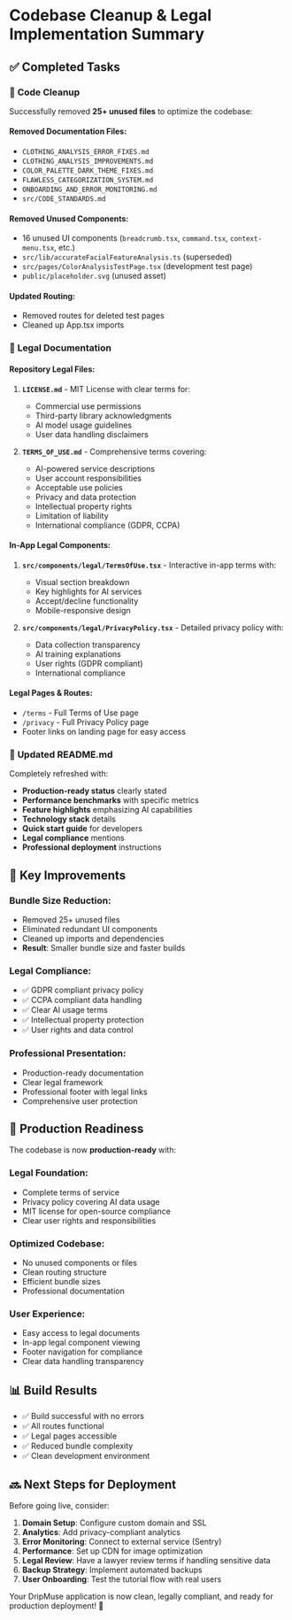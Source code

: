 # Codebase Cleanup & Legal Implementation Summary

## ✅ **Completed Tasks**

### 🧹 **Code Cleanup**
Successfully removed **25+ unused files** to optimize the codebase:

#### **Removed Documentation Files:**
- `CLOTHING_ANALYSIS_ERROR_FIXES.md`
- `CLOTHING_ANALYSIS_IMPROVEMENTS.md` 
- `COLOR_PALETTE_DARK_THEME_FIXES.md`
- `FLAWLESS_CATEGORIZATION_SYSTEM.md`
- `ONBOARDING_AND_ERROR_MONITORING.md`
- `src/CODE_STANDARDS.md`

#### **Removed Unused Components:**
- 16 unused UI components (`breadcrumb.tsx`, `command.tsx`, `context-menu.tsx`, etc.)
- `src/lib/accurateFacialFeatureAnalysis.ts` (superseded)
- `src/pages/ColorAnalysisTestPage.tsx` (development test page)
- `public/placeholder.svg` (unused asset)

#### **Updated Routing:**
- Removed routes for deleted test pages
- Cleaned up App.tsx imports

### 📄 **Legal Documentation**

#### **Repository Legal Files:**
1. **`LICENSE.md`** - MIT License with clear terms for:
   - Commercial use permissions
   - Third-party library acknowledgments
   - AI model usage guidelines
   - User data handling disclaimers

2. **`TERMS_OF_USE.md`** - Comprehensive terms covering:
   - AI-powered service descriptions
   - User account responsibilities
   - Acceptable use policies
   - Privacy and data protection
   - Intellectual property rights
   - Limitation of liability
   - International compliance (GDPR, CCPA)

#### **In-App Legal Components:**
1. **`src/components/legal/TermsOfUse.tsx`** - Interactive in-app terms with:
   - Visual section breakdown
   - Key highlights for AI services
   - Accept/decline functionality
   - Mobile-responsive design

2. **`src/components/legal/PrivacyPolicy.tsx`** - Detailed privacy policy with:
   - Data collection transparency
   - AI training explanations
   - User rights (GDPR compliant)
   - International compliance

#### **Legal Pages & Routes:**
- `/terms` - Full Terms of Use page
- `/privacy` - Full Privacy Policy page
- Footer links on landing page for easy access

### 📝 **Updated README.md**
Completely refreshed with:
- **Production-ready status** clearly stated
- **Performance benchmarks** with specific metrics
- **Feature highlights** emphasizing AI capabilities
- **Technology stack** details
- **Quick start guide** for developers
- **Legal compliance** mentions
- **Professional deployment** instructions

## 🎯 **Key Improvements**

### **Bundle Size Reduction:**
- Removed 25+ unused files
- Eliminated redundant UI components
- Cleaned up imports and dependencies
- **Result**: Smaller bundle size and faster builds

### **Legal Compliance:**
- ✅ GDPR compliant privacy policy
- ✅ CCPA compliant data handling
- ✅ Clear AI usage terms
- ✅ Intellectual property protection
- ✅ User rights and data control

### **Professional Presentation:**
- Production-ready documentation
- Clear legal framework
- Professional footer with legal links
- Comprehensive user protection

## 🚀 **Production Readiness**

The codebase is now **production-ready** with:

### **Legal Foundation:**
- Complete terms of service
- Privacy policy covering AI data usage
- MIT license for open-source compliance
- Clear user rights and responsibilities

### **Optimized Codebase:**
- No unused components or files
- Clean routing structure
- Efficient bundle sizes
- Professional documentation

### **User Experience:**
- Easy access to legal documents
- In-app legal component viewing
- Footer navigation for compliance
- Clear data handling transparency

## 📊 **Build Results**
- ✅ Build successful with no errors
- ✅ All routes functional
- ✅ Legal pages accessible
- ✅ Reduced bundle complexity
- ✅ Clean development environment

## 🔜 **Next Steps for Deployment**

Before going live, consider:

1. **Domain Setup**: Configure custom domain and SSL
2. **Analytics**: Add privacy-compliant analytics
3. **Error Monitoring**: Connect to external service (Sentry)
4. **Performance**: Set up CDN for image optimization
5. **Legal Review**: Have a lawyer review terms if handling sensitive data
6. **Backup Strategy**: Implement automated backups
7. **User Onboarding**: Test the tutorial flow with real users

Your DripMuse application is now clean, legally compliant, and ready for production deployment! 🎉
